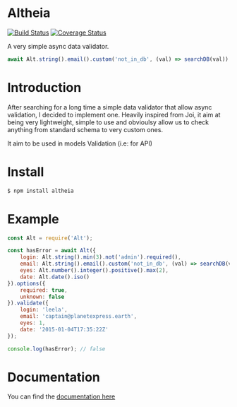 # Altheia
[![Build Status](https://travis-ci.org/bodinsamuel/altheia.svg?branch=master)](https://travis-ci.org/bodinsamuel/altheia) [![Coverage Status](https://coveralls.io/repos/github/bodinsamuel/altheia/badge.svg?branch=master)](https://coveralls.io/github/bodinsamuel/altheia?branch=master)


A very simple async data validator.

```javascript
await Alt.string().email().custom('not_in_db', (val) => searchDB(val))
```

# Introduction
After searching for a long time a simple data validator that allow async validation, I decided to implement one. Heavily inspired from Joi, it aim at being very lightweight, simple to use and obvioulsy allow us to check anything from standard schema to very custom ones.

It aim to be used in models Validation (i.e: for API)

# Install
```bash
$ npm install altheia
```


# Example
```javascript
const Alt = require('Alt');

const hasError = await Alt({
    login: Alt.string().min(3).not('admin').required(),
    email: Alt.string().email().custom('not_in_db', (val) => searchDB(val)),
    eyes: Alt.number().integer().positive().max(2),
    date: Alt.date().iso()
}).options({
    required: true,
    unknown: false
}).validate({
    login: 'leela',
    email: 'captain@planetexpress.earth',
    eyes: 1,
    date: '2015-01-04T17:35:22Z'
});

console.log(hasError); // false
```


# Documentation
You can find the [documentation here](../master/Documentation.md)

